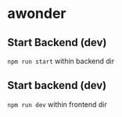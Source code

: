 # awonder

## Start Backend (dev)

``npm run start`` within backend dir

## Start backend (dev)

``npm run dev`` within frontend dir
